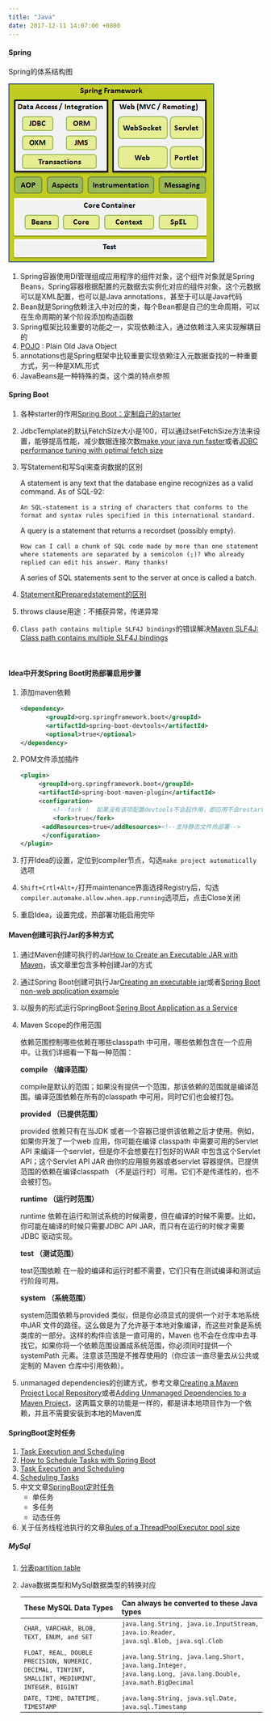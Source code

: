 ```yaml
---
title: "Java"
date: 2017-12-11 14:07:00 +0800
---
```


#### Spring

Spring的体系结构图

![Spring体系结构](/assets/img/java-spring-arch1.png)

1. Spring容器使用DI管理组成应用程序的组件对象，这个组件对象就是Spring Beans，Spring容器根据配置的元数据去实例化对应的组件对象，这个元数据可以是XML配置，也可以是Java annotations，甚至于可以是Java代码
2. Bean就是Spring依赖注入中对应的类，每个Bean都是自己的生命周期，可以在生命周期的某个阶段添加构造函数
3. Spring框架比较重要的功能之一，实现依赖注入，通过依赖注入来实现解耦目的
4. [POJO](https://spring.io/understanding/POJO) : Plain Old Java Object
5. annotations也是Spring框架中比较重要实现依赖注入元数据查找的一种重要方式，另一种是XML形式
6. JavaBeans是一种特殊的类，这个类的特点参照

#### Spring Boot

1. 各种starter的作用[Spring Boot：定制自己的starter](http://www.jianshu.com/p/85460c1d835a)

2. JdbcTemplate的默认FetchSize大小是100，可以通过setFetchSize方法来设置，能够提高性能，减少数据连接次数[make your java run faster](http://makejavafaster.blogspot.com/2015/06/jdbc-fetch-size-performance.html)或者[JDBC performance tuning with optimal fetch size](https://venkatsadasivam.com/2009/02/01/jdbc-performance-tuning-with-optimal-fetch-size/)

3. 写Statement和写Sql来查询数据的区别

   A statement is any text that the database engine recognizes as a valid command. As of SQL-92:

       An SQL-statement is a string of characters that conforms to the format and syntax rules specified in this international standard.

   A query is a statement that returns a recordset (possibly empty).

       How can I call a chunk of SQL code made by more than one statement where statements are separated by a semicolon (;)? Who already replied can edit his answer. Many thanks!
   A series of SQL statements sent to the server at once is called a batch.

4. [Statement和Preparedstatement的区别](https://stackoverflow.com/questions/3271249/difference-between-statement-and-preparedstatement)

5. throws clause用途：不捕获异常，传递异常

6. `Class path contains multiple SLF4J bindings`的错误解决[Maven SLF4J: Class path contains multiple SLF4J bindings](https://stackoverflow.com/questions/22896243/maven-slf4j-class-path-contains-multiple-slf4j-bindings/26283350)

   ​

#### Idea中开发Spring Boot时热部署启用步骤

1. 添加maven依赖

   ```xml
   <dependency>
          <groupId>org.springframework.boot</groupId>
          <artifactId>spring-boot-devtools</artifactId>
          <optional>true</optional>
   </dependency>
   ```

2. POM文件添加插件

   ```xml
   <plugin>
        <groupId>org.springframework.boot</groupId>
        <artifactId>spring-boot-maven-plugin</artifactId>
        <configuration>
        	<!--fork :  如果没有该项配置devtools不会起作用，即应用不会restart -->
         	<fork>true</fork>
         <addResources>true</addResources><!--支持静态文件热部署-->
         </configuration>
   </plugin>
   ```

3. 打开Idea的设置，定位到compiler节点，勾选`make project automatically`选项

4. `Shift+Crtl+Alt+/`打开maintenance界面选择Registry后，勾选`compiler.automake.allow.when.app.running`选项后，点击Close关闭

5. 重启Idea，设置完成，热部署功能启用完毕


#### Maven创建可执行Jar的多种方式

1. 通过Maven创建可执行的Jar[How to Create an Executable JAR with Maven](http://www.baeldung.com/executable-jar-with-maven)，该文章里包含多种创建Jar的方式

2. 通过Spring Boot创建可执行Jar[Creating an executable jar](https://docs.spring.io/spring-boot/docs/current/reference/html/getting-started-first-application.html#getting-started-first-application-executable-jar)或者[Spring Boot non-web application example](https://www.mkyong.com/spring-boot/spring-boot-non-web-application-example/)

3. 以服务的形式运行SpringBoot:[Spring Boot Application as a Service](http://www.baeldung.com/spring-boot-app-as-a-service)

4. Maven Scope的作用范围

   依赖范围控制哪些依赖在哪些classpath 中可用，哪些依赖包含在一个应用中。让我们详细看一下每一种范围：

   **compile （编译范围）**

   compile是默认的范围；如果没有提供一个范围，那该依赖的范围就是编译范围。编译范围依赖在所有的classpath 中可用，同时它们也会被打包。

   **provided （已提供范围）**

   provided 依赖只有在当JDK 或者一个容器已提供该依赖之后才使用。例如， 如果你开发了一个web 应用，你可能在编译 classpath 中需要可用的Servlet API 来编译一个servlet，但是你不会想要在打包好的WAR 中包含这个Servlet API；这个Servlet API JAR 由你的应用服务器或者servlet 容器提供。已提供范围的依赖在编译classpath （不是运行时）可用。它们不是传递性的，也不会被打包。

   **runtime （运行时范围）**

   runtime 依赖在运行和测试系统的时候需要，但在编译的时候不需要。比如，你可能在编译的时候只需要JDBC API JAR，而只有在运行的时候才需要JDBC
   驱动实现。

   **test （测试范围）**

   test范围依赖 在一般的编译和运行时都不需要，它们只有在测试编译和测试运行阶段可用。

   **system （系统范围）**

   system范围依赖与provided 类似，但是你必须显式的提供一个对于本地系统中JAR 文件的路径。这么做是为了允许基于本地对象编译，而这些对象是系统类库的一部分。这样的构件应该是一直可用的，Maven 也不会在仓库中去寻找它。如果你将一个依赖范围设置成系统范围，你必须同时提供一个 systemPath 元素。注意该范围是不推荐使用的（你应该一直尽量去从公共或定制的 Maven 仓库中引用依赖）。

5. unmanaged dependencies的创建方式，参考文章[Creating a Maven Project Local Repository](http://nicholaspaulsmith.com/creating-a-maven-project-local-repository/)或者[Adding Unmanaged Dependencies to a Maven Project](https://devcenter.heroku.com/articles/local-maven-dependencies#pick-groupid-artifactid-and-version-parameters)，这两篇文章的功能是一样的，都是讲本地项目作为一个依赖，并且不需要安装到本地的Maven库

#### SpringBoot定时任务

1. [Task Execution and Scheduling](https://docs.spring.io/spring/docs/3.2.x/spring-framework-reference/html/scheduling.html)
2. [How to Schedule Tasks with Spring Boot](https://www.callicoder.com/spring-boot-task-scheduling-with-scheduled-annotation/)
3. [Task Execution and Scheduling](https://docs.spring.io/spring/docs/3.0.x/spring-framework-reference/html/scheduling.html#scheduling-task-namespace)
4. [Scheduling Tasks](https://spring.io/guides/gs/scheduling-tasks/)
5. 中文文章[SpringBoot定时任务](http://blog.csdn.net/loongshawn/article/details/50663393)
   + 单任务
   + 多任务
   + 动态任务
6. 关于任务线程池执行的文章[Rules of a ThreadPoolExecutor pool size](http://www.bigsoft.co.uk/blog/index.php/2009/11/27/rules-of-a-threadpoolexecutor-pool-size)

##### MySql

1. [分表partition table](https://docs.oracle.com/cd/B28359_01/server.111/b32024/partition.htm)

2. Java数据类型和MySql数据类型的转换对应

   | These MySQL Data Types                   | Can always be converted to these Java types |
   | ---------------------------------------- | ---------------------------------------- |
   | `CHAR, VARCHAR, BLOB, TEXT, ENUM, and SET` | `java.lang.String, java.io.InputStream, java.io.Reader,                java.sql.Blob, java.sql.Clob` |
   | `FLOAT, REAL, DOUBLE PRECISION, NUMERIC, DECIMAL, TINYINT,                SMALLINT, MEDIUMINT, INTEGER, BIGINT` | `java.lang.String, java.lang.Short, java.lang.Integer,                java.lang.Long, java.lang.Double,                java.math.BigDecimal` |
   | `DATE, TIME, DATETIME, TIMESTAMP`        | `java.lang.String, java.sql.Date, java.sql.Timestamp` |

